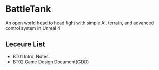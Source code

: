 # BattleTank
An open world head to head fight with simple AI, terrain, and advanced control system in Unreal 4

## Leceure List
* BT01 Intro, Notes.
* BT02 Game Design Document(GDD)
